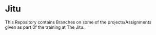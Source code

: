 # Jitu
This Repository contains Branches on some of the projects/Assignments given as part 0f the training at The Jitu. 
